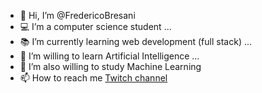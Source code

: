 - 👋 Hi, I’m @FredericoBresani
- :computer: I’m a computer science student ...
- :books: I’m currently learning web development (full stack) ...
- :robot: I’m willing to learn Artificial Intelligence ...
- :robot: I’m also willing to study Machine Learning
- 📫 How to reach me [Twitch channel](https://www.twitch.tv/fredcold)

<!---
FredericoBresani/FredericoBresani is a ✨ special ✨ repository because its `README.md` (this file) appears on your GitHub profile.
You can click the Preview link to take a look at your changes.
--->
